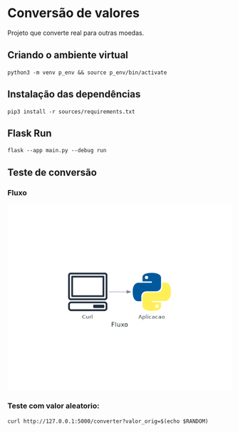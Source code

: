 # Conversão de valores

Projeto que converte real para outras moedas.

## Criando o ambiente virtual

```
python3 -m venv p_env && source p_env/bin/activate
```

## Instalação das dependências

```
pip3 install -r sources/requirements.txt
```

## Flask Run

```
flask --app main.py --debug run
```

## Teste de conversão

### Fluxo

![curl](sources/diagram/fluxo.png)

### Teste com valor aleatorio:

```
curl http://127.0.0.1:5000/converter?valor_orig=$(echo $RANDOM)
```